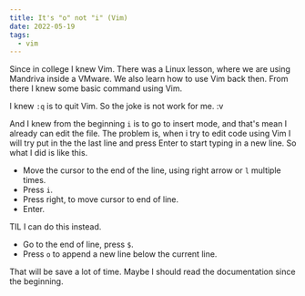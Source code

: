 ```yaml
---
title: It's "o" not "i" (Vim)
date: 2022-05-19
tags: 
  - vim
---
```


Since in college I knew Vim. There was a Linux lesson, where we are using Mandriva inside a VMware. We also learn how to use Vim back then. From there I knew some basic command using Vim. 

I knew `:q` is to quit Vim. So the joke is not work for me. :v

And I knew from the beginning `i` is to go to insert mode, and that's mean I already can edit the file. The problem is, when i try to edit code using Vim I will try put in the the last line and press Enter to start typing in a new line. So what I did is like this.

- Move the cursor to the end of the line, using right arrow or `l` multiple times.
- Press `i`.
- Press right, to move cursor to end of line.
- Enter.

TIL I can do this instead.

- Go to the end of line, press `$`.
- Press `o` to append a new line below the current line.

That will be save a lot of time. Maybe I should read the documentation since the beginning.
